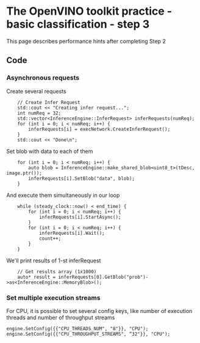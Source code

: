 # The OpenVINO toolkit practice - basic classification - step 3

This page describes performance hints after completing Step 2

## Code

### Asynchronous requests

Create several requests
```
    // Create Infer Request
    std::cout << "Creating infer request...";
    int numReq = 32;
    std::vector<InferenceEngine::InferRequest> inferRequests(numReq);
    for (int i = 0; i < numReq; i++) {
        inferRequests[i] = execNetwork.CreateInferRequest();
    }
    std::cout << "Done\n";
```

Set blob with data to each of them

```
    for (int i = 0; i < numReq; i++) {
        auto blob = InferenceEngine::make_shared_blob<uint8_t>(tDesc, image.ptr());
        inferRequests[i].SetBlob("data", blob);
    }
```

And execute them simultaneously in our loop

```
    while (steady_clock::now() < end_time) {
        for (int i = 0; i < numReq; i++) {
            inferRequests[i].StartAsync();
        }
        for (int i = 0; i < numReq; i++) {
            inferRequests[i].Wait();
            count++;
        }
    }
```

We'll print results of 1-st inferRequest

```
    // Get results array (1x1000)
    auto* result = inferRequests[0].GetBlob("prob")->as<InferenceEngine::MemoryBlob>();

```

### Set multiple execution streams

For CPU, it is possible to set several config keys, like number of execution threads and number of throughput streams
```
engine.SetConfig({{"CPU_THREADS_NUM", "8"}}, "CPU");
engine.SetConfig({{"CPU_THROUGHPUT_STREAMS", “32"}}, "CPU");

```
